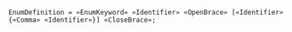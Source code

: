 <!-- This file is generated automatically by infrastructure scripts. Please don't edit by hand. -->

```{ .ebnf .slang-ebnf #EnumDefinition }
EnumDefinition = «EnumKeyword» «Identifier» «OpenBrace» [«Identifier» {«Comma» «Identifier»}] «CloseBrace»;
```
